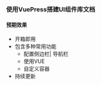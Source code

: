 ### 使用VuePress搭建UI组件库文档

#### 预期效果
- 开箱即用
- 包含多种常用功能
    - 配置侧边栏| 导航栏
    - 使用VUE
    - 自定义容器
- 持续更新